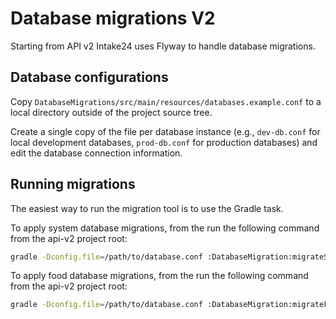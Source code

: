 # Database migrations V2

Starting from API v2 Intake24 uses Flyway to handle database migrations.

## Database configurations

Copy `DatabaseMigrations/src/main/resources/databases.example.conf` to a local directory outside of the project source tree.

Create a single copy of the file per database instance (e.g., `dev-db.conf` for local development databases, `prod-db.conf` for production databases) and edit the database connection information.

## Running migrations

The easiest way to run the migration tool is to use the Gradle task.

To apply system database migrations, from the run the following command from the api-v2 project root:

```sh
gradle -Dconfig.file=/path/to/database.conf :DatabaseMigration:migrateSystem
```

To apply food database migrations, from the run the following command from the api-v2 project root:

```sh
gradle -Dconfig.file=/path/to/database.conf :DatabaseMigration:migrateFoods
```
